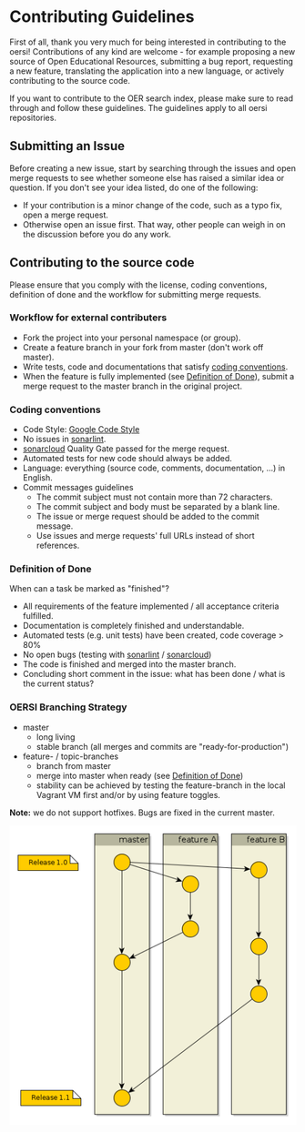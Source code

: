 # Contributing Guidelines

First of all, thank you very much for being interested in contributing to the oersi! Contributions of any kind are welcome - for example proposing a new source of Open Educational Resources, submitting a bug report, requesting a new feature, translating the application into a new language, or actively contributing to the source code.

If you want to contribute to the OER search index, please make sure to read through and follow these guidelines. The guidelines apply to all oersi repositories.

## Submitting an Issue

Before creating a new issue, start by searching through the issues and open merge requests to see whether someone else has raised a similar idea or question. If you don't see your idea listed, do one of the following:
* If your contribution is a minor change of the code, such as a typo fix, open a merge request.
* Otherwise open an issue first. That way, other people can weigh in on the discussion before you do any work.

## Contributing to the source code

Please ensure that you comply with the license, coding conventions, definition of done and the workflow for submitting merge requests.

### Workflow for external contributers

* Fork the project into your personal namespace (or group).
* Create a feature branch in your fork from master (don't work off master).
* Write tests, code and documentations that satisfy [coding conventions](#coding-conventions).
* When the feature is fully implemented (see [Definition of Done](#definition-of-done)), submit a merge request to the master branch in the original project.

### Coding conventions

* Code Style: [Google Code Style](https://google.github.io/styleguide/)
* No issues in [sonarlint](https://www.sonarlint.org/).
* [sonarcloud](https://sonarcloud.io/) Quality Gate passed for the merge request.
* Automated tests for new code should always be added.
* Language: everything (source code, comments, documentation, ...) in English.
* Commit messages guidelines
     * The commit subject must not contain more than 72 characters.
     * The commit subject and body must be separated by a blank line.
     * The issue or merge request should be added to the commit message.
     * Use issues and merge requests' full URLs instead of short references.

### Definition of Done

When can a task be marked as "finished"?

* All requirements of the feature implemented / all acceptance criteria fulfilled.
* Documentation is completely finished and understandable.
* Automated tests (e.g. unit tests) have been created, code coverage > 80%
* No open bugs (testing with [sonarlint](https://www.sonarlint.org/) / [sonarcloud](https://sonarcloud.io/))
* The code is finished and merged into the master branch.
* Concluding short comment in the issue: what has been done / what is the current status?

### OERSI Branching Strategy

* master
     * long living
     * stable branch (all merges and commits are "ready-for-production")
* feature- / topic-branches
     * branch from master
     * merge into master when ready (see [Definition of Done](#definition-of-done))
     * stability can be achieved by testing the feature-branch in the local Vagrant VM first and/or by using feature toggles.
     
**Note:** we do not support hotfixes. Bugs are fixed in the current master.
     
![Branching Strategy](doc/images/branching_strategy.png)

